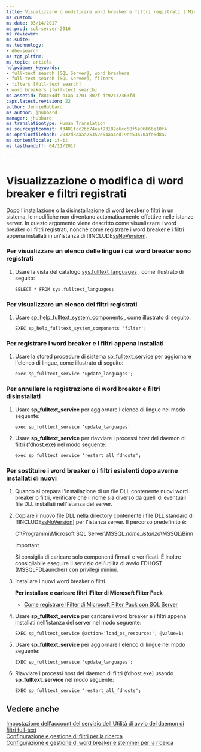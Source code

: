 ```yaml
---
title: Visualizzare o modificare word breaker e filtri registrati | Microsoft Docs
ms.custom: 
ms.date: 03/14/2017
ms.prod: sql-server-2016
ms.reviewer: 
ms.suite: 
ms.technology:
- dbe-search
ms.tgt_pltfrm: 
ms.topic: article
helpviewer_keywords:
- full-text search [SQL Server], word breakers
- full-text search [SQL Server], filters
- filters [full-text search]
- word breakers [full-text search]
ms.assetid: f88c54df-b1aa-4701-807f-dc92c32363fd
caps.latest.revision: 22
author: JennieHubbard
ms.author: jhubbard
manager: jhubbard
ms.translationtype: Human Translation
ms.sourcegitcommit: f3481fcc2bb74eaf93182e6cc58f5a06666e10f4
ms.openlocfilehash: 2032d8aaaa75352d64aa4ed19ec53670afe6d8a7
ms.contentlocale: it-it
ms.lasthandoff: 04/11/2017

---
```

# <a name="view-or-change-registered-filters-and-word-breakers"></a>Visualizzazione o modifica di word breaker e filtri registrati
  Dopo l'installazione o la disinstallazione di word breaker o filtri in un sistema, le modifiche non diventano automaticamente effettive nelle istanze server. In questo argomento viene descritto come visualizzare i word breaker o i filtri registrati, nonché come registrare i word breaker e i filtri appena installati in un'istanza di [!INCLUDE[ssNoVersion](../../includes/ssnoversion-md.md)].  
  
### <a name="to-view-a-list-of-languages-whose-word-breakers-are-currently-registered"></a>Per visualizzare un elenco delle lingue i cui word breaker sono registrati  
  
1.  Usare la vista del catalogo [sys.fulltext_languages](../../relational-databases/system-catalog-views/sys-fulltext-languages-transact-sql.md) , come illustrato di seguito:  
  
    ```  
    SELECT * FROM sys.fulltext_languages;   
    ```  
  
### <a name="to-view-a-list-of-the-filters-that-are-currently-registered"></a>Per visualizzare un elenco dei filtri registrati  
  
1.  Usare [sp_help_fulltext_system_components](../../relational-databases/system-stored-procedures/sp-help-fulltext-system-components-transact-sql.md) , come illustrato di seguito:  
  
    ```  
    EXEC sp_help_fulltext_system_components 'filter';    
    ```  
  
### <a name="to-register-newly-installed-word-breakers-and-filters"></a>Per registrare i word breaker e i filtri appena installati  
  
1.  Usare la stored procedure di sistema [sp_fulltext_service](../../relational-databases/system-stored-procedures/sp-fulltext-service-transact-sql.md) per aggiornare l'elenco di lingue, come illustrato di seguito:  
  
    ```  
    exec sp_fulltext_service 'update_languages';   
    ```  
  
### <a name="to-unregister-uninstalled-word-breakers-and-filters"></a>Per annullare la registrazione di word breaker e filtri disinstallati  
  
1.  Usare **sp_fulltext_service** per aggiornare l'elenco di lingue nel modo seguente:  
  
    ```  
    exec sp_fulltext_service 'update_languages'  
    ```  
  
2.  Usare **sp_fulltext_service** per riavviare i processi host del daemon di filtri (fdhost.exe) nel modo seguente:  
  
    ```  
    exec sp_fulltext_service 'restart_all_fdhosts';  
    ```  
  
### <a name="to-replace-existing-word-breakers-or-filters-when-installing-new-ones"></a>Per sostituire i word breaker o i filtri esistenti dopo averne installati di nuovi  
  
1.  Quando si prepara l'installazione di un file DLL contenente nuovi word breaker o filtri, verificare che il nome sia diverso da quelli di eventuali file DLL installati nell'istanza del server.  
  
2.  Copiare il nuovo file DLL nella directory contenente i file DLL standard di [!INCLUDE[ssNoVersion](../../includes/ssnoversion-md.md)] per l'istanza server. Il percorso predefinito è:  
  
     C:\Programmi\Microsoft SQL Server\MSSQL.*nome_istanza*\MSSQL\Binn  
  
    > [!IMPORTANT]  
    >  Si consiglia di caricare solo componenti firmati e verificati. È inoltre consigliabile eseguire il servizio dell'utilità di avvio FDHOST (MSSQLFDLauncher) con privilegi minimi.  
  
3.  Installare i nuovi word breaker o filtri.  
  
     **Per installare e caricare filtri IFilter di Microsoft Filter Pack**  
  
    -   [Come registrare IFilter di Microsoft Filter Pack con SQL Server](http://go.microsoft.com/fwlink/?LinkId=130439)  
  
4.  Usare **sp_fulltext_service** per caricare i word breaker e i filtri appena installati nell'istanza del server nel modo seguente:  
  
    ```  
    EXEC sp_fulltext_service @action='load_os_resources', @value=1;  
    ```  
  
5.  Usare **sp_fulltext_service** per aggiornare l'elenco di lingue nel modo seguente:  
  
    ```  
    EXEC sp_fulltext_service 'update_languages';  
    ```  
  
6.  Riavviare i processi host del daemon di filtri (fdhost.exe) usando **sp_fulltext_service** nel modo seguente:  
  
    ```  
    EXEC sp_fulltext_service 'restart_all_fdhosts';   
    ```  
  
## <a name="see-also"></a>Vedere anche  
 [Impostazione dell'account del servizio dell'Utilità di avvio del daemon di filtri full-text](../../relational-databases/search/set-the-service-account-for-the-full-text-filter-daemon-launcher.md)   
 [Configurazione e gestione di filtri per la ricerca](../../relational-databases/search/configure-and-manage-filters-for-search.md)   
 [Configurazione e gestione di word breaker e stemmer per la ricerca](../../relational-databases/search/configure-and-manage-word-breakers-and-stemmers-for-search.md)  
  
  
